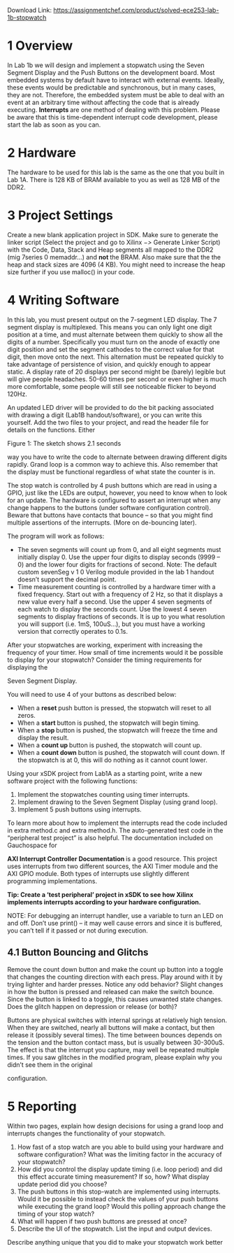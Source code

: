 Download Link: https://assignmentchef.com/product/solved-ece253-lab-1b-stopwatch
<br>



<h1>1           Overview</h1>

In Lab 1b we will design and implement a stopwatch using the Seven Segment Display and the Push Buttons on the development board. Most embedded systems by default have to interact with external events. Ideally, these events would be predictable and synchronous, but in many cases, they are not. Therefore, the embedded system must be able to deal with an event at an arbitrary time without affecting the code that is already executing. <strong>Interrupts </strong>are one method of dealing with this problem. Please be aware that this is time-dependent interrupt code development, please start the lab as soon as you can.

<h1>2           Hardware</h1>

The hardware to be used for this lab is the same as the one that you built in Lab 1A. There is 128 KB of BRAM available to you as well as 128 MB of the DDR2.

<h1>3           Project Settings</h1>

Create a new blank application project in SDK. Make sure to generate the linker script (Select the project and go to Xilinx −<em>&gt; </em>Generate Linker Script) with the Code, Data, Stack and Heap segments all mapped to the DDR2 (mig 7series 0 memaddr…) and <strong>not </strong>the BRAM. Also make sure that the the heap and stack sizes are 4096 (4 KB). You might need to increase the heap size further if you use malloc() in your code.

<h1>4           Writing Software</h1>

In this lab, you must present output on the 7-segment LED display. The 7 segment display is multiplexed. This means you can only light one digit position at a time, and must alternate between them quickly to show all the digits of a number. Specifically you must turn on the anode of exactly one digit position and set the segment cathodes to the correct value for that digit, then move onto the next. This alternation must be repeated quickly to take advantage of persistence of vision, and quickly enough to appear static. A display rate of 20 displays per second might be (barely) legible but will give people headaches. 50-60 times per second or even higher is much more comfortable, some people will still see noticeable flicker to beyond 120Hz.

An updated LED driver will be provided to do the bit packing associated with drawing a digit (Lab1B handout/software), or you can write this yourself. Add the two files to your project, and read the header file for details on the functions. Either

Figure 1: The sketch shows 2.1 seconds

way you have to write the code to alternate between drawing different digits rapidly. Grand loop is a common way to achieve this. Also remember that the display must be functional regardless of what state the counter is in.

The stop watch is controlled by 4 push buttons which are read in using a GPIO, just like the LEDs are output, however, you need to know when to look for an update. The hardware is configured to assert an interrupt when any change happens to the buttons (under software configuration control). Beware that buttons have contacts that bounce – so that you might find multiple assertions of the interrupts. (More on de-bouncing later).

The program will work as follows:

<ul>

 <li>The seven segments will count up from 0, and all eight segments must initially display 0. Use the upper four digits to display seconds (9999 – 0) and the lower four digits for fractions of second. Note: The default custom sevenSeg v 1 0 Verilog module provided in the lab 1 handout doesn’t support the decimal point.</li>

 <li>Time measurement counting is controlled by a hardware timer with a fixed frequency. Start out with a frequency of 2 Hz, so that it displays a new value every half a second. Use the upper 4 seven segments of each watch to display the seconds count. Use the lowest 4 seven segments to display fractions of seconds. It is up to you what resolution you will support (i.e. 1mS, 100uS…), but you must have a working version that correctly operates to 0.1s.</li>

</ul>

After your stopwatches are working, experiment with increasing the frequency of your timer. How small of time increments would it be possible to display for your stopwatch? Consider the timing requirements for displaying the

Seven Segment Display.

You will need to use 4 of your buttons as described below:

<ul>

 <li>When a <strong>reset </strong>push button is pressed, the stopwatch will reset to all zeros.</li>

 <li>When a <strong>start </strong>button is pushed, the stopwatch will begin timing.</li>

 <li>When a <strong>stop </strong>button is pushed, the stopwatch will freeze the time and display the result.</li>

 <li>When a <strong>count up </strong>button is pushed, the stopwatch will count up.</li>

 <li>When a <strong>count down </strong>button is pushed, the stopwatch will count down. If the stopwatch is at 0, this will do nothing as it cannot count lower.</li>

</ul>

Using your xSDK project from Lab1A as a starting point, write a new software project with the following functions:

<ol>

 <li>Implement the stopwatches counting using timer interrupts.</li>

 <li>Implement drawing to the Seven Segment Display (using grand loop).</li>

 <li>Implement 5 push buttons using interrupts.</li>

</ol>

To learn more about how to implement the interrupts read the code included in extra method.c and extra method.h. The auto-generated test code in the “peripheral test project” is also helpful. The documentation included on Gauchospace for

<strong>AXI Interrupt Controller Documentation </strong>is a good resource. This project uses interrupts from two different sources, the AXI Timer module and the AXI GPIO module. Both types of interrupts use slightly different programming implementations.

<strong>Tip: Create a ‘test peripheral’ project in xSDK to see how Xilinx implements interrupts according to your hardware configuration.</strong>

NOTE: For debugging an interrupt handler, use a variable to turn an LED on and off. Don’t use print() – it may well cause errors and since it is buffered, you can’t tell if it passed or not during execution.

<h2>4.1         Button Bouncing and Glitchs</h2>

Remove the count down button and make the count up button into a toggle that changes the counting direction with each press. Play around with it by trying lighter and harder presses. Notice any odd behavior? Slight changes in how the button is pressed and released can make the switch bounce. Since the button is linked to a toggle, this causes unwanted state changes. Does the glitch happen on depression or release (or both)?

Buttons are physical switches with internal springs at relatively high tension. When they are switched, nearly all buttons will make a contact, but then release it (possibly several times). The time between bounces depends on the tension and the button contact mass, but is usually between 30-300uS. The effect is that the interrupt you capture, may well be repeated multiple times. If you saw glitches in the modified program, please explain why you didn’t see them in the original

configuration.

<h1>5           Reporting</h1>

Within two pages, explain how design decisions for using a grand loop and interrupts changes the functionality of your stopwatch.

<ol>

 <li>How fast of a stop watch are you able to build using your hardware and software configuration? What was the limiting factor in the accuracy of your stopwatch?</li>

 <li>How did you control the display update timing (i.e. loop period) and did this effect accurate timing measurement? If so, how? What display update period did you choose?</li>

 <li>The push buttons in this stop-watch are implemented using interrupts. Would it be possible to instead check the values of your push buttons while executing the grand loop? Would this polling approach change the timing of your stop watch?</li>

 <li>What will happen if two push buttons are pressed at once?</li>

 <li>Describe the UI of the stopwatch. List the input and output devices.</li>

</ol>

Describe anything unique that you did to make your stopwatch work better